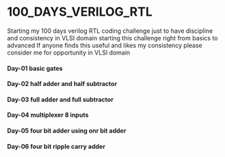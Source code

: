 # 100_DAYS_VERILOG_RTL
Starting my 100 days verilog RTL coding challenge 
just to have discipline and consistency in VLSI domain starting this challenge right from basics to advanced 
If anyone finds this useful and likes my consistency please consider me for opportunity in VLSI domain

#### Day-01 basic gates
#### Day-02 half adder and half subtractor
#### Day-03 full adder and full subtractor
#### Day-04 multiplexer 8 inputs 
#### Day-05 four bit adder using onr bit adder 
#### Day-06 four bit ripple carry adder
